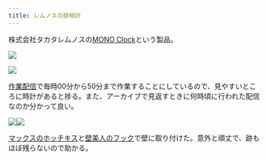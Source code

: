 ```yaml
---
title: レムノスの掛時計
---
```

株式会社タカタレムノスの[MONO Clock](https://www.amazon.co.jp/dp/B004UIT8BK)という製品。

![](https://lh4.googleusercontent.com/Hq0apkg7TxFHElCiIJd60Xs0kM55THk9v34E-voObyp2KQICZACQ4Efdc2sr7mN69Tjtd4ofq0Iwouxk_wxUyoCtNHNegAIvD3ipLIkGgYjEg7PvoCta44pHl2Y6bhhSwKllehBTizhiIjKjv_i4jTU_P-7-yLS_wrA5m1oa81YmwqpgiaUL1ZBe)

![](https://lh4.googleusercontent.com/0MJDFVv9Uko4c_4iW7GY-9C1MjdNrAnjaDseUlOkg00K10RGYVFM20tgUIxlcKYZBVojHVdrzy9y3rFHM9IrOHc_e8SikbJico0zQLHFHrPgAzPYCOLhhsW3YOkXgD05vGmYnZohxmR5LYZcUYb_1l-FyCS_9Q-IvEpuiAiGhAgiKAgygNy5tNuv)

[作業配信](https://www.youtube.com/channel/UC5s-KpSDGzxWPWNv94PnJHw)で毎時00分から50分まで作業することにしているので、見やすいところに時計があると捗る。また、アーカイブで見返すときに何時頃に行われた配信なのか分かって良い。

![](https://lh3.googleusercontent.com/B39R9mR11WyeilvPxC2P97V1hLqakqYGt3IrwgAsNBL5JejRtpcO-Im_LZrAk1n2tyik1HAfSfdShrM47SvhFsFH7xpw5CbG4i1DkAjdXNVE7PzjBdILlKQ6ryq6iruWw1j94iGJvxk2n21jMVxmA-eZ_QXPQi7W0RJ_sGDkxXIGHciz-usX8JQP)![](https://lh4.googleusercontent.com/rZ5Pld0ey8SZwI5caKtiHNn5kqQn_ZIS1qUCbDXzWQtro7UI0IiEkcrv_Vqh05i6_KLG-d7MsYJsLOOVrpajbvSRFhhZvsYa49oKswrvBwNkx6kSudDvXKPzFc0fz0XGV-II-nvLfq3-LmqIJISo4BmbBQdkqJc49lEHK1sXApPlwHjM-zPgJeLH)

[マックスのホッチキス](https://www.amazon.co.jp/dp/B000O9WRWG)と[壁美人のフック](https://www.amazon.co.jp/dp/B00CU78TDG)で壁に取り付けた。意外と頑丈で、跡もほぼ残らないので助かる。

